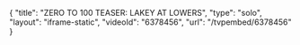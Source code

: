{
    "title": "ZERO TO 100 TEASER: LAKEY AT LOWERS",
    "type": "solo",
    "layout": "iframe-static",
    "videoId": "6378456",
    "url": "\/tvpembed\/6378456"
}